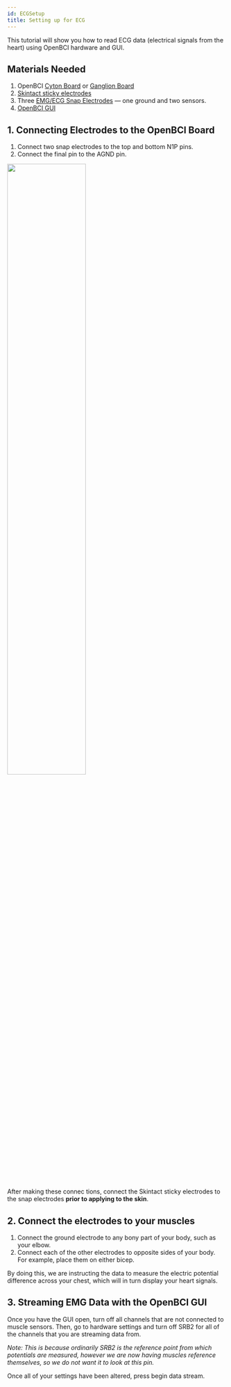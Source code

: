```yaml
---
id: ECGSetup
title: Setting up for ECG
---
```


This tutorial will show you how to read ECG data (electrical signals from  the heart) using OpenBCI hardware and GUI.

## Materials Needed
1. OpenBCI [Cyton Board](https://shop.openbci.com/collections/frontpage/products/cyton-biosensing-board-8-channel?variant=38958638542) or [Ganglion Board](https://shop.openbci.com/collections/frontpage/products/pre-order-ganglion-board?variant=13461804483)
2. [Skintact sticky electrodes](https://shop.openbci.com/collections/frontpage/products/skintact-f301-pediatric-foam-solid-gel-electrodes-30-pack?variant=29467659395)
3. Three [EMG/ECG Snap Electrodes](https://shop.openbci.com/collections/frontpage/products/emg-ecg-snap-electrode-cables?variant=32372786958) — one ground and two sensors.
4. [OpenBCI GUI](https://openbci.com/index.php/downloads)

## 1. Connecting Electrodes to the OpenBCI Board
1. Connect two snap electrodes to the top and bottom N1P pins.
2. Connect the final pin to the AGND pin.

<img src="https://github.com/OpenBCI/Docs/blob/master/assets/images/EMG_Cyton_Setup.jpg?raw=true" width="60%">

After making these connec tions, connect the Skintact sticky electrodes to the snap electrodes **prior to applying to the skin**.

## 2. Connect the electrodes to your muscles

1. Connect the ground electrode to any bony part of your body, such as your elbow.
2. Connect each of the other electrodes to opposite sides of your body. For example, place them on either bicep.

By doing this, we are instructing the data to measure the electric potential difference across your chest, which will in turn display your heart signals.

## 3. Streaming EMG Data with the OpenBCI GUI

Once you have the GUI open, turn off all channels that are not connected to muscle sensors. Then, go to hardware settings and turn off SRB2 for all of the channels that you are streaming data from.

*Note: This is because ordinarily SRB2 is the reference point from which potentials are measured, however we are now having muscles reference themselves, so we do not want it to look at this pin.*

Once all of your settings have been altered, press begin data stream.
